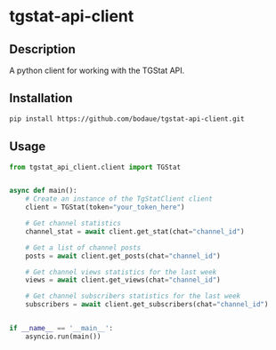 # tgstat-api-client

## Description

A python client for working with the TGStat API.

## Installation

```Bash
pip install https://github.com/bodaue/tgstat-api-client.git
```

## Usage

```Python
from tgstat_api_client.client import TGStat


async def main():
    # Create an instance of the TgStatClient client
    client = TGStat(token="your_token_here")

    # Get channel statistics
    channel_stat = await client.get_stat(chat="channel_id")

    # Get a list of channel posts
    posts = await client.get_posts(chat="channel_id")

    # Get channel views statistics for the last week
    views = await client.get_views(chat="channel_id")

    # Get channel subscribers statistics for the last week
    subscribers = await client.get_subscribers(chat="channel_id")


if __name__ == '__main__':
    asyncio.run(main())
```